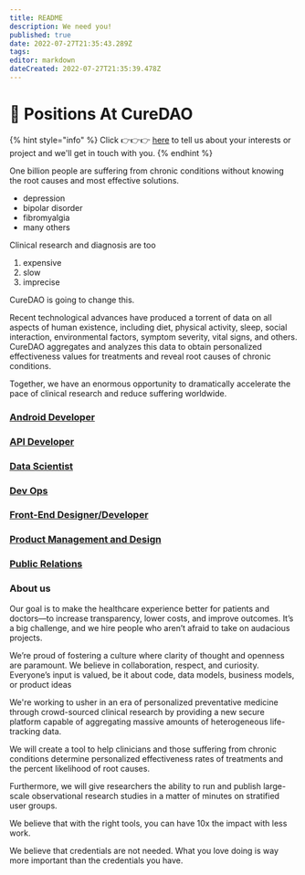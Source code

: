 ```yaml
---
title: README
description: We need you!
published: true
date: 2022-07-27T21:35:43.289Z
tags: 
editor: markdown
dateCreated: 2022-07-27T21:35:39.478Z
---
```


# 👷 Positions At CureDAO

{% hint style="info" %}
Click 👉👉👉 [here](https://notionforms.io/forms/join-curedao) to tell us about your interests or project and we'll get in touch with you.
{% endhint %}

One billion people are suffering from chronic conditions without knowing the root causes and most effective solutions.

* depression
* bipolar disorder
* fibromyalgia
* many others

Clinical research and diagnosis are too

1. expensive
2. slow
3. imprecise

CureDAO is going to change this.

Recent technological advances have produced a torrent of data on all aspects of human existence, including diet, physical activity, sleep, social interaction, environmental factors, symptom severity, vital signs, and others. CureDAO aggregates and analyzes this data to obtain personalized effectiveness values for treatments and reveal root causes of chronic conditions.

Together, we have an enormous opportunity to dramatically accelerate the pace of clinical research and reduce suffering worldwide.

### [Android Developer](android-developer.md)

### [API Developer](api-developer.md)

### [Data Scientist](data-scientist.md)

### [Dev Ops](dev-ops.md)

### [Front-End Designer/Developer](front-end-designer-developer.md)

### [Product Management and Design](product-management-and-design.md)

### [Public Relations](public-relations.md)

### About us

Our goal is to make the healthcare experience better for patients and doctors—to increase transparency, lower costs, and improve outcomes. It’s a big challenge, and we hire people who aren’t afraid to take on audacious projects.

We’re proud of fostering a culture where clarity of thought and openness are paramount. We believe in collaboration, respect, and curiosity. Everyone’s input is valued, be it about code, data models, business models, or product ideas

We're working to usher in an era of personalized preventative medicine through crowd-sourced clinical research by providing a new secure platform capable of aggregating massive amounts of heterogeneous life-tracking data.

We will create a tool to help clinicians and those suffering from chronic conditions determine personalized effectiveness rates of treatments and the percent likelihood of root causes.

Furthermore, we will give researchers the ability to run and publish large-scale observational research studies in a matter of minutes on stratified user groups.

We believe that with the right tools, you can have 10x the impact with less work.

We believe that credentials are not needed. What you love doing is way more important than the credentials you have.
